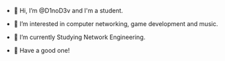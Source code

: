 - 👋 Hi, I’m @D1noD3v and I'm a student.
- 👀 I’m interested in computer networking, game development and music.
- 🌱 I’m currently Studying Network Engineering.

- 👏 Have a good one!

<!---
D1noD3v/D1noD3v is a ✨ special ✨ repository because its `README.md` (this file) appears on your GitHub profile.
You can click the Preview link to take a look at your changes.
--->
